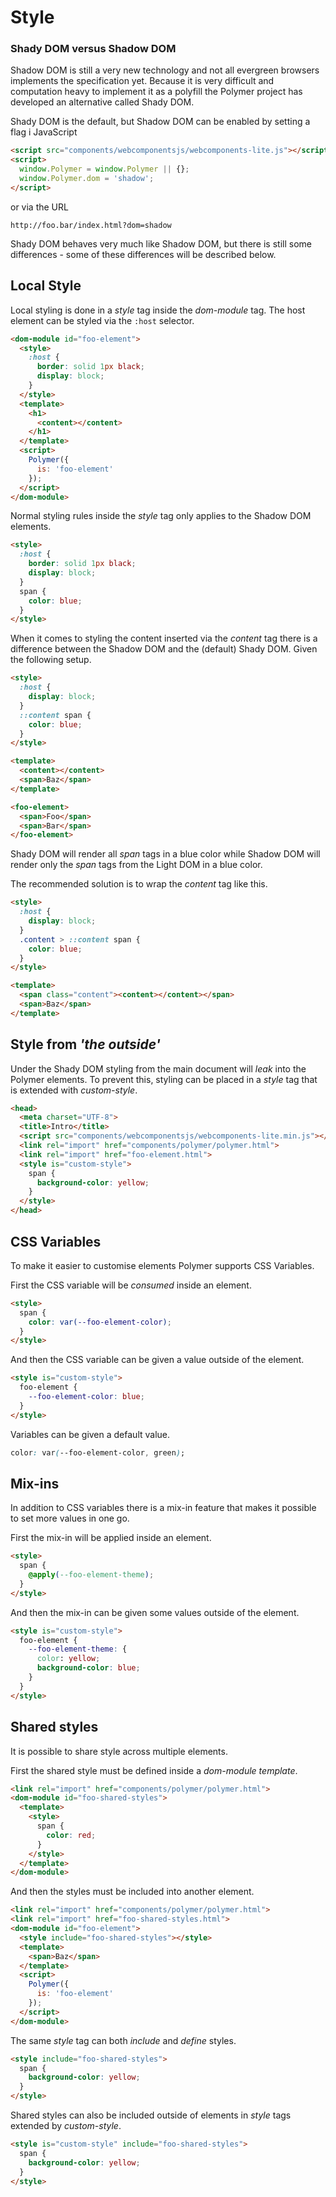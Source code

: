 # Style

### Shady DOM versus Shadow DOM

Shadow DOM is still a very new technology and not all evergreen browsers implements the specification yet. Because it is very difficult and computation heavy to implement it as a polyfill the Polymer project has developed an alternative called Shady DOM.

Shady DOM is the default, but Shadow DOM can be enabled by setting a flag i JavaScript

```html
<script src="components/webcomponentsjs/webcomponents-lite.js"></script>
<script>
  window.Polymer = window.Polymer || {};
  window.Polymer.dom = 'shadow';
</script>
```

or via the URL

```
http://foo.bar/index.html?dom=shadow
```

Shady DOM behaves very much like Shadow DOM, but there is still some differences - some of these differences will be described below.

## Local Style

Local styling is done in a _style_ tag inside the _dom-module_ tag. The host element can be styled via the `:host` selector.

```html
<dom-module id="foo-element">
  <style>
    :host {
      border: solid 1px black;
      display: block;
    }
  </style>
  <template>
    <h1>
      <content></content>
    </h1>    
  </template>
  <script>
    Polymer({
      is: 'foo-element'
    });
  </script>
</dom-module>
```

Normal styling rules inside the _style_ tag only applies to the Shadow DOM elements.

```html
<style>
  :host {
    border: solid 1px black;
    display: block;
  }
  span {
    color: blue;
  }
</style>
```

When it comes to styling the content inserted via the _content_ tag there is a difference between the Shadow DOM and the (default) Shady DOM. Given the following setup.

```html
<style>
  :host {
    display: block;
  }
  ::content span {
    color: blue;
  }
</style>
```

```html
<template>
  <content></content>
  <span>Baz</span>
</template>
```

```html
<foo-element>
  <span>Foo</span>
  <span>Bar</span>
</foo-element>
```

Shady DOM will render all _span_ tags in a blue  color while Shadow DOM will render only the _span_ tags from the Light DOM in a blue color.

The recommended solution is to wrap the _content_ tag like this.

```html
<style>
  :host {
    display: block;
  }
  .content > ::content span {
    color: blue;
  }
</style>
```

```html
<template>
  <span class="content"><content></content></span>
  <span>Baz</span>
</template>
```

## Style from _'the outside'_

Under the Shady DOM styling from the main document will _leak_ into the Polymer elements. To prevent this, styling can be placed in a _style_ tag that is extended with _custom-style_.

```html
<head>
  <meta charset="UTF-8">
  <title>Intro</title>
  <script src="components/webcomponentsjs/webcomponents-lite.min.js"></script>
  <link rel="import" href="components/polymer/polymer.html">
  <link rel="import" href="foo-element.html">
  <style is="custom-style">
    span {
      background-color: yellow;
    }
  </style>
</head>
```

## CSS Variables

To make it easier to customise elements Polymer supports CSS Variables.

First the CSS variable will be _consumed_ inside an element.

```html
<style>
  span {
    color: var(--foo-element-color);
  }
</style>
```

And then the CSS variable can be given a value outside of the element.

```html
<style is="custom-style">
  foo-element {
    --foo-element-color: blue;
  }
</style>
```

Variables can be given a default value.

```css
color: var(--foo-element-color, green);
```

## Mix-ins

In addition to CSS variables there is a mix-in feature that makes it possible to set more values in one go.

First the mix-in will be applied inside an element.

```html
<style>
  span {
    @apply(--foo-element-theme);
  }
</style>
```

And then the mix-in can be given some values outside of the element.

```html
<style is="custom-style">
  foo-element {
    --foo-element-theme: {
      color: yellow;
      background-color: blue;
    }
  }
</style>
```

## Shared styles

It is possible to share style across multiple elements.

First the shared style must be defined inside a _dom-module_ _template_.

```html
<link rel="import" href="components/polymer/polymer.html">
<dom-module id="foo-shared-styles">
  <template>
    <style>
      span {
        color: red;
      }
    </style>
  </template>
</dom-module>
```

And then the styles must be included into another element.

```html
<link rel="import" href="components/polymer/polymer.html">
<link rel="import" href="foo-shared-styles.html">
<dom-module id="foo-element">
  <style include="foo-shared-styles"></style>
  <template>
    <span>Baz</span>
  </template>
  <script>
    Polymer({
      is: 'foo-element'
    });
  </script>
</dom-module>
```

The same _style_ tag can both _include_ and _define_ styles.

```html
<style include="foo-shared-styles">
  span {
    background-color: yellow;
  }
</style>
```

Shared styles can also be included outside of elements in _style_ tags extended by _custom-style_.

```html
<style is="custom-style" include="foo-shared-styles">
  span {
    background-color: yellow;
  }
</style>
```
